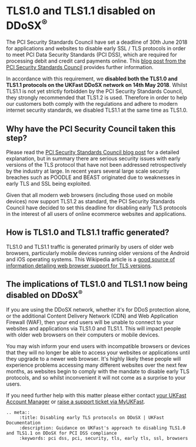 # TLS1.0 and TLS1.1 disabled on DDoSX<sup>®</sup>

The PCI Security Standards Council have set a deadline of 30th June 2018 for applications and websites to disable early SSL / TLS protocols in order to meet PCI Data Security Standards (PCI DSS), which are required for processing debit and credit card payments online.  This [blog post from the PCI Security Standards Council](https://blog.pcisecuritystandards.org/are-you-ready-for-30-june-2018-sayin-goodbye-to-ssl-early-tls) provides further information.

In accordance with this requirement, we **disabled both the TLS1.0 and TLS1.1 protocols on the UKFast DDoSX network on 14th May 2018**.  Whilst TLS1.1 is not yet strictly forbidden by the PCI Security Standards Council, they strongly recommended that TLS1.2 is used.  Therefore in order to help our customers both comply with the regulations and adhere to modern internet security standards, we disabled TLS1.1 at the same time as TLS1.0.

## Why have the PCI Security Council taken this step?

Please read the [PCI Security Standards Council blog post](https://blog.pcisecuritystandards.org/are-you-ready-for-30-june-2018-sayin-goodbye-to-ssl-early-tls) for a detailed explanation, but in summary there are serious security issues with early versions of the TLS protocol that have not been addressed retrospectively by the industry at large.  In recent years several large scale security breaches such as POODLE and BEAST originated due to weaknesses in early TLS and SSL being exploited.

Given that all modern web browsers (including those used on mobile devices) now support TLS1.2 as standard, the PCI Security Standards Council have decided to set this deadline for disabling early TLS protocols in the interest of all users of online ecommerce websites and applications.


## How is TLS1.0 and TLS1.1 traffic generated?

TLS1.0 and TLS1.1 traffic is generated primarily by users of older web browsers, particularly mobile devices running older versions of the Android and iOS operating systems.  This Wikipedia article is a [good source of information detailing web browser support for TLS versions](https://en.wikipedia.org/wiki/Transport_Layer_Security).


## The implications of TLS1.0 and TLS1.1 now being disabled on DDoSX<sup>®</sup>

If you are using the DDoSX network, whether it's for DDoS protection alone, or the additional Content Delivery Network (CDN) and Web Application Firewall (WAF), then your end users will be unable to connect to your websites and applications via TLS1.0 and TLS1.1.  This will impact people with older web browsers on their computers or mobile devices.  

You may wish inform your end users with incompatible browsers or devices that they will no longer be able to access your websites or applications until they upgrade to a newer web browser.  It's highly likely these people will experience problems accessing many different websites over the next few months, as websites begin to comply with the mandate to disable early TLS protocols, and so whilst inconvenient it will not come as a surprise to your users.

If you need further help with this matter please either contact [your UKFast Account Manager](https://my.ukfast.co.uk/account/your-account-manager.php) or [raise a support ticket via MyUKFast](https://my.ukfast.co.uk/pss/add.php).


```eval_rst
.. meta::
     :title: Disabling early TLS protocols on DDoSX | UKFast Documentation
     :description: Guidance on UKFast's approach to disabling TLS1.0 and TLS1.1 on DDoSX for PCI DSS compliance
     :keywords: pci dss, pci, security, tls, early tls, ssl, browsers
```
